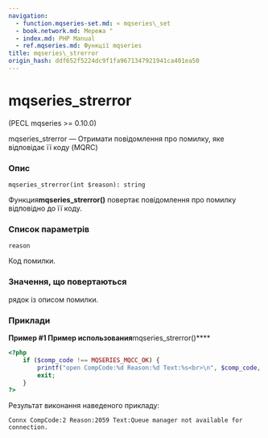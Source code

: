 ```yaml
---
navigation:
  - function.mqseries-set.md: « mqseries\_set
  - book.network.md: Мережа "
  - index.md: PHP Manual
  - ref.mqseries.md: Функції mqseries
title: mqseries\_strerror
origin_hash: ddf652f5224dc9f1fa9671347921941ca401ea50
---
```

# mqseries\_strerror

(PECL mqseries >= 0.10.0)

mqseries\_strerror — Отримати повідомлення про помилку, яке відповідає її коду (MQRC)

### Опис

```methodsynopsis
mqseries_strerror(int $reason): string
```

Функция**mqseries\_strerror()** повертає повідомлення про помилку відповідно до її коду.

### Список параметрів

`reason`

Код помилки.

### Значення, що повертаються

рядок із описом помилки.

### Приклади

**Пример #1 Пример использования**mqseries\_strerror()\*\*\*\*

```php
<?php
    if ($comp_code !== MQSERIES_MQCC_OK) {
        printf("open CompCode:%d Reason:%d Text:%s<br>\n", $comp_code, $reason, mqseries_strerror($reason));
        exit;
    }
?>
```

Результат виконання наведеного прикладу:

```
Connx CompCode:2 Reason:2059 Text:Queue manager not available for connection.
```
